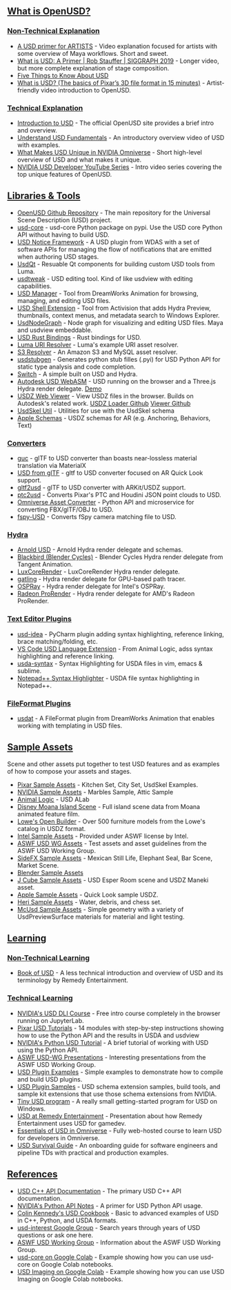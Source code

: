 ## [What is OpenUSD?](https://github.com/matiascodesal/awesome-openusd#what-is-openusd)

### [Non-Technical Explanation](https://github.com/matiascodesal/awesome-openusd#non-technical-explanation)

- [A USD primer for ARTISTS](https://www.youtube.com/watch?v=SaBXE4yQetk) - Video explanation focused for artists with some overview of Maya workflows. Short and sweet.
- [What is USD: A Primer | Rob Stauffer | SIGGRAPH 2019](https://www.youtube.com/watch?v=Yp_TRVD3wjQ) - Longer video, but more complete explanation of stage composition.
- [Five Things to Know About USD](https://www.youtube.com/watch?v=vFxytzQlOEs)
- [What is USD? (The basics of Pixar’s 3D file format in 15 minutes)](https://www.youtube.com/watch?v=JixC53cQn5U) - Artist-friendly video introduction to OpenUSD.

### [Technical Explanation](https://github.com/matiascodesal/awesome-openusd#technical-explanation)

- [Introduction to USD](https://graphics.pixar.com/usd/release/intro.html) - The official OpenUSD site provides a brief intro and overview.
- [Understand USD Fundamentals](https://developer.apple.com/videos/play/wwdc2022/10129/) - An introductory overview video of USD with examples.
- [What Makes USD Unique in NVIDIA Omniverse](https://www.youtube.com/watch?v=o2x-30-PTkw) - Short high-level overview of USD and what makes it unique.
- [NVIDIA USD Developer YouTube Series](https://www.youtube.com/playlist?list=PL3jK4xNnlCVcUP08kj6eOzvCA82U_JKiy) - Intro video series covering the top unique features of OpenUSD.

## [Libraries & Tools](https://github.com/matiascodesal/awesome-openusd#libraries--tools)

- [OpenUSD Github Repository](https://github.com/PixarAnimationStudios/USD) - The main repository for the Universal Scene Description (USD) project.
- [usd-core](https://pypi.org/project/usd-core/) - usd-core Python package on pypi. Use the USD core Python API without having to build USD.
- [USD Notice Framework](https://disneyanimation.com/open-source/usd-notice-framework/) - A USD plugin from WDAS with a set of software APIs for managing the flow of notifications that are emitted when authoring USD stages.
- [UsdQt](https://github.com/LumaPictures/usd-qt) - Resuable Qt components for building custom USD tools from Luma.
- [usdtweak](https://github.com/cpichard/usdtweak) - USD editing tool. Kind of like usdview with editing capabilities.
- [USD Manager](https://github.com/dreamworksanimation/usdmanager) - Tool from DreamWorks Animation for browsing, managing, and editing USD files.
- [USD Shell Extension](https://github.com/Activision/USDShellExtension) - Tool from Activision that adds Hydra Preview, thumbnails, context menus, and metadata search to Windows Explorer.
- [UsdNodeGraph](https://github.com/1xinghuan/usdNodeGraph) - Node graph for visualizing and editing USD files. Maya and usdview embeddable.
- [USD Rust Bindings](https://github.com/vfx-rs/usd-bind) - Rust bindings for USD.
- [Luma URI Resolver](https://github.com/LumaPictures/usd-uri-resolver) - Luma's example URI asset resolver.
- [S3 Resolver](https://github.com/westerndigitalcorporation/usd-s3-resolver) - An Amazon S3 and MySQL asset resolver.
- [usdstubgen](https://github.com/chadrik/usdstubgen) - Generates python stub filles (.pyi) for USD Python API for static type analysis and code completion.
- [Switch](https://github.com/VictorYudin/switch) - A simple built on USD and Hydra.
- [Autodesk USD WebASM](https://forums.autodesk.com/t5/engineering-hub-blog/autodesk-open-sources-web-based-usd-viewing-implementation/ba-p/11071751) - USD running on the browser and a Three.js Hydra render delegate. [Demo](https://autodesk-forks.github.io/USD/)
- [USDZ Web Viewer](https://www.usdz-viewer.net/) - View USDZ files in the browser. Builds on Autodesk's related work. [USDZ Loader Github](https://github.com/ponahoum/three-usdz-loader) [Viewer Github](https://github.com/ponahoum/usdz-web-viewer)
- [UsdSkel Util](https://github.com/meshula/usdskelutil) - Utilities for use with the UsdSkel schema
- [Apple Schemas](https://developer.apple.com/documentation/arkit/usdz_schemas_for_ar) - USDZ schemas for AR (e.g. Anchoring, Behaviors, Text)

### [Converters](https://github.com/matiascodesal/awesome-openusd#converters)

- [guc](https://github.com/pablode/guc) - glTF to USD converter than boasts near-lossless material translation via MaterialX
- [USD from glTF](https://github.com/google/usd_from_gltf) - gltf to USD converter focused on AR Quick Look support.
- [gltf2usd](https://github.com/kcoley/gltf2usd) - glTF to USD converter with ARKit/USDZ support.
- [ptc2usd](https://github.com/simpassi/ptc2usd) - Converts Pixar's PTC and Houdini JSON point clouds to USD.
- [Omniverse Asset Converter](https://docs.omniverse.nvidia.com/app_create/prod_extensions/ext_asset-converter.html) - Python API and microservice for converting FBX/glTF/OBJ to USD.
- [fspy-USD](https://github.com/Vochsel/fspy-USD) - Converts fSpy camera matching file to USD.

### [Hydra](https://github.com/matiascodesal/awesome-openusd#hydra)

- [Arnold USD](https://github.com/Autodesk/arnold-usd) - Arnold Hydra render delegate and schemas.
- [Blackbird (Blender Cycles)](https://github.com/tangent-opensource/hdBlackbird) - Blender Cycles Hydra render delegate from Tangent Animation.
- [LuxCoreRender](https://github.com/jbgann/LuxCoreRenderUSD) - LuxCoreRender Hydra render delegate.
- [gatling](https://github.com/pablode/gatling) - Hydra render delegate for GPU-based path tracer.
- [OSPRay](https://github.com/ospray/hdospray) - Hydra render delegate for Intel's OSPRay.
- [Radeon ProRender](https://github.com/GPUOpen-LibrariesAndSDKs/RadeonProRenderUSD) - Hydra render delegate for AMD's Radeon ProRender.

### [Text Editor Plugins](https://github.com/matiascodesal/awesome-openusd#text-editor-plugins)

- [usd-idea](https://github.com/justint/usd-idea) - PyCharm plugin adding syntax highlighting, reference linking, brace matching/folding, etc.
- [VS Code USD Language Extension](https://marketplace.visualstudio.com/items?itemName=AnimalLogic.vscode-usda-syntax) - From Animal Logic, adss syntax highlighting and reference linking.
- [usda-syntax](https://github.com/superfunc/usda-syntax) - Syntax Highlighting for USDA files in vim, emacs & sublime.
- [Notepad++ Syntax Highlighter](https://github.com/AndrewHazelden/PIXAR-USD-Syntax-Highlighter) - USDA file syntax highlighting in Notepad++.

### [FileFormat Plugins](https://github.com/matiascodesal/awesome-openusd#fileformat-plugins)

- [usdat](https://github.com/dreamworksanimation/dwa_usd_plugins/tree/master/pxr/usd/plugin/usdat) - A FileFormat plugin from DreamWorks Animation that enables working with templating in USD files.

## [Sample Assets](https://github.com/matiascodesal/awesome-openusd#sample-assets)

Scene and other assets put together to test USD features and as examples of how to compose your assets and stages.

- [Pixar Sample Assets](https://graphics.pixar.com/usd/release/dl_downloads.html#assets) - Kitchen Set, City Set, UsdSkel Examples.
- [NVIDIA Sample Assets](https://developer.nvidia.com/usd#sample) - Marbles Sample, Attic Sample
- [Animal Logic](https://animallogic.com/usd-alab/) - USD ALab
- [Disney Moana Island Scene](https://www.disneyanimation.com/resources/moana-island-scene/) - Full island scene data from Moana animated feature film.
- [Lowe's Open Builder](https://www.lowesopenbuilder.com/) - Over 500 furniture models from the Lowe's catalog in USDZ format.
- [Intel Sample Assets](https://www.intel.com/content/www/us/en/developer/topic-technology/graphics-research/samples.html) - Provided under ASWF license by Intel.
- [ASWF USD WG Assets](https://github.com/usd-wg/assets) - Test assets and asset guidelines from the ASWF USD Working Group.
- [SideFX Sample Assets](https://www.sidefx.com/contentlibrary/) - Mexican Still Life, Elephant Seal, Bar Scene, Market Scene.
- [Blender Sample Assets](https://download.blender.org/institute/sybren/usd/)
- [J Cube Sample Assets](https://j-cube.jp/solutions/multiverse/assets/) - USD Esper Room scene and USDZ Maneki asset.
- [Apple Sample Assets](https://developer.apple.com/augmented-reality/quick-look/) - Quick Look sample USDZ.
- [Heri Sample Assets](https://heri.blog/category/freescenes/) - Water, debris, and chess set.
- [McUsd Sample Assets](https://github.com/erich666/McUsd) - Simple geometry with a variety of UsdPreviewSurface materials for material and light testing.

## [Learning](https://github.com/matiascodesal/awesome-openusd#learning)

### [Non-Technical Learning](https://github.com/matiascodesal/awesome-openusd#non-technical-learning)

- [Book of USD](https://remedy-entertainment.github.io/USDBook/) - A less technical introduction and overview of USD and its terminology by Remedy Entertainment.

### [Technical Learning](https://github.com/matiascodesal/awesome-openusd#technical-learning)

- [NVIDIA's USD DLI Course](https://courses.nvidia.com/courses/course-v1:DLI+S-FX-02+V1) - Free intro course completely in the browser running on JupyterLab.
- [Pixar USD Tutorials](https://graphics.pixar.com/usd/release/tut_usd_tutorials.html) - 14 modules with step-by-step instructions showing how to use the Python API and the results in USDA and usdview
- [NVIDIA's Python USD Tutorial](https://developer.nvidia.com/usd/tutorials) - A brief tutorial of working with USD using the Python API.
- [ASWF USD-WG Presentations](https://wiki.aswf.io/display/WGUSD/Presentations) - Interesting presentations from the ASWF USD Working Group.
- [USD Plugin Examples](https://github.com/wetadigital/USDPluginExamples) - Simple examples to demonstrate how to compile and build USD plugins.
- [USD Plugin Samples](https://github.com/NVIDIA-Omniverse/usd-plugin-samples) - USD schema extension samples, build tools, and sample kit extensions that use those schema extensions from NVIDIA.
- [Tiny USD program](https://github.com/meshula/tinyusd) - A really small getting-started program for USD on Windows.
- [USD at Remedy Entertainment](https://www.youtube.com/watch?v=FI2pyzTOvaQ) - Presentation about how Remedy Entertainment uses USD for gamedev.
- [Essentials of USD in Omniverse](https://courses.nvidia.com/courses/course-v1:DLI+S-OV-05+V1/) - Fully web-hosted course to learn USD for developers in Omniverse.
- [USD Survival Guide](https://lucascheller.github.io/VFX-UsdSurvivalGuide/introduction/overview.html) - An onboarding guide for software engineers and pipeline TDs with practical and production examples.

## [References](https://github.com/matiascodesal/awesome-openusd#references)

- [USD C++ API Documentation](https://graphics.pixar.com/usd/release/api/index.html) - The primary USD C++ API documentation.
- [NVIDIA's Python API Notes](https://developer.nvidia.com/usd/apinotes) - A primer for USD Python API usage.
- [Colin Kennedy's USD Cookbook](https://github.com/ColinKennedy/USD-Cookbook) - Basic to advanced examples of USD in C++, Python, and USDA formats.
- [usd-interest Google Group](https://groups.google.com/g/usd-interest) - Search years through years of USD questions or ask one here.
- [ASWF USD Working Group](https://github.com/AcademySoftwareFoundation/wg-usd) - Information about the ASWF USD Working Group.
- [usd-core on Google Colab](https://github.com/philsawicki/usd-core-on-google-colab) - Example showing how you can use usd-core on Google Colab notebooks.
- [USD Imaging on Google Colab](https://github.com/philsawicki/usd-imaging-on-google-colab) - Example showing how you can use USD Imaging on Google Colab notebooks.
